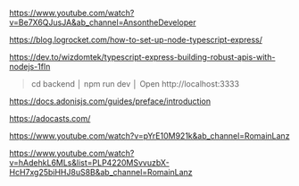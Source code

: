 https://www.youtube.com/watch?v=Be7X6QJusJA&ab_channel=AnsontheDeveloper

https://blog.logrocket.com/how-to-set-up-node-typescript-express/

https://dev.to/wizdomtek/typescript-express-building-robust-apis-with-nodejs-1fln


> cd backend                                                  │
> npm run dev                                                 │
> Open http://localhost:3333

https://docs.adonisjs.com/guides/preface/introduction

https://adocasts.com/


https://www.youtube.com/watch?v=pYrE10M921k&ab_channel=RomainLanz

https://www.youtube.com/watch?v=hAdehkL6MLs&list=PLP4220MSvvuzbX-HcH7xg25biHHJ8uS8B&ab_channel=RomainLanz